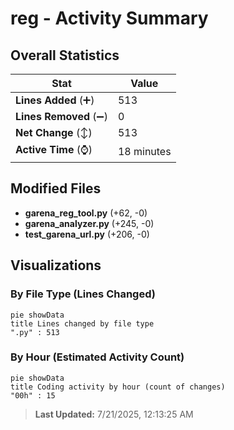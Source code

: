 # reg - Activity Summary 

## Overall Statistics

| Stat                   | Value                                                             |
| ---------------------- | ----------------------------------------------------------------- |
| **Lines Added** (➕)   | 513                                          |
| **Lines Removed** (➖) | 0                                        |
| **Net Change** (↕)    | 513                |
| **Active Time** (⌚)   | 18 minutes |


## Modified Files
- **garena_reg_tool.py** (+62, -0)
- **garena_analyzer.py** (+245, -0)
- **test_garena_url.py** (+206, -0)

## Visualizations

### By File Type (Lines Changed)

```mermaid
pie showData
title Lines changed by file type
".py" : 513
```

### By Hour (Estimated Activity Count)

```mermaid
pie showData
title Coding activity by hour (count of changes)
"00h" : 15
```


> **Last Updated:** 7/21/2025, 12:13:25 AM